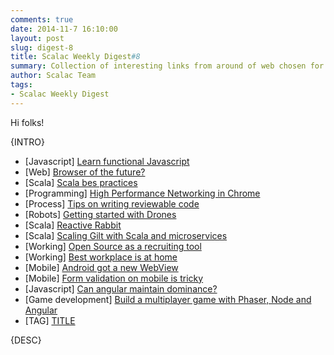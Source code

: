 ```yaml
---
comments: true
date: 2014-11-7 16:10:00
layout: post
slug: digest-8
title: Scalac Weekly Digest#8
summary: Collection of interesting links from around of web chosen for you by Scalac team
author: Scalac Team
tags:
- Scalac Weekly Digest
---
```


Hi folks! 

{INTRO}

* \[Javascript\] [Learn functional Javascript](https://jhusain.github.io/learnrx/)
* \[Web\] [Browser of the future?](http://breach.cc/)
* \[Scala\] [Scala bes practices](https://github.com/alexandru/scala-best-practices)
* \[Programming\] [High Performance Networking in Chrome](http://aosabook.org/en/posa/high-performance-networking-in-chrome.html)
* \[Process\] [Tips on writing reviewable code](https://secure.phabricator.com/book/phabflavor/article/writing_reviewable_code/)
* \[Robots\] [Getting started with Drones](http://paulstamatiou.com/getting-started-with-drones-quadcopters/)
* \[Scala\] [Reactive Rabbit](https://github.com/ScalaConsultants/reactive-rabbit)
* \[Scala\] [Scaling Gilt with Scala and microservices](http://www.infoq.com/presentations/scale-gilt)
* \[Working\] [Open Source as a recruiting tool](http://readwrite.com/2014/10/24/open-source-recruiting-facebook-netflix-twitter)
* \[Working\] [Best workplace is at home](http://qz.com/260933/the-case-for-a-distributed-workforce/)
* \[Mobile\] [Android got a new WebView](http://developer.telerik.com/featured/android-5-0s-auto-updating-webview-means-mobile-apps/)
* \[Mobile\] [Form validation on mobile is tricky](http://developer.telerik.com/featured/form-validation-right-mobile-applications/)
* [Javascript] [Can angular maintain dominance?](http://developer.telerik.com/featured/can-angularjs-maintain-dominance/)
* [Game development] [Build a multiplayer game with Phaser, Node and Angular](http://www.ng-newsletter.com/posts/building-games-with-angular.html)
* \[TAG\] [TITLE](LINK)

{DESC}
